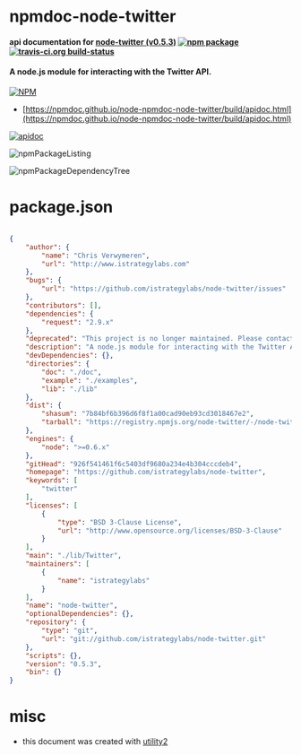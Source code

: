 # npmdoc-node-twitter

#### api documentation for  [node-twitter (v0.5.3)](https://github.com/istrategylabs/node-twitter)  [![npm package](https://img.shields.io/npm/v/npmdoc-node-twitter.svg?style=flat-square)](https://www.npmjs.org/package/npmdoc-node-twitter) [![travis-ci.org build-status](https://api.travis-ci.org/npmdoc/node-npmdoc-node-twitter.svg)](https://travis-ci.org/npmdoc/node-npmdoc-node-twitter)

#### A node.js module for interacting with the Twitter API.

[![NPM](https://nodei.co/npm/node-twitter.png?downloads=true&downloadRank=true&stars=true)](https://www.npmjs.com/package/node-twitter)

- [https://npmdoc.github.io/node-npmdoc-node-twitter/build/apidoc.html](https://npmdoc.github.io/node-npmdoc-node-twitter/build/apidoc.html)

[![apidoc](https://npmdoc.github.io/node-npmdoc-node-twitter/build/screenCapture.buildCi.browser.%252Ftmp%252Fbuild%252Fapidoc.html.png)](https://npmdoc.github.io/node-npmdoc-node-twitter/build/apidoc.html)

![npmPackageListing](https://npmdoc.github.io/node-npmdoc-node-twitter/build/screenCapture.npmPackageListing.svg)

![npmPackageDependencyTree](https://npmdoc.github.io/node-npmdoc-node-twitter/build/screenCapture.npmPackageDependencyTree.svg)



# package.json

```json

{
    "author": {
        "name": "Chris Verwymeren",
        "url": "http://www.istrategylabs.com"
    },
    "bugs": {
        "url": "https://github.com/istrategylabs/node-twitter/issues"
    },
    "contributors": [],
    "dependencies": {
        "request": "2.9.x"
    },
    "deprecated": "This project is no longer maintained. Please contact the maintainers for questions",
    "description": "A node.js module for interacting with the Twitter API.",
    "devDependencies": {},
    "directories": {
        "doc": "./doc",
        "example": "./examples",
        "lib": "./lib"
    },
    "dist": {
        "shasum": "7b84bf6b396d6f8f1a00cad90eb93cd3018467e2",
        "tarball": "https://registry.npmjs.org/node-twitter/-/node-twitter-0.5.3.tgz"
    },
    "engines": {
        "node": ">=0.6.x"
    },
    "gitHead": "926f541461f6c5403df9680a234e4b304cccdeb4",
    "homepage": "https://github.com/istrategylabs/node-twitter",
    "keywords": [
        "twitter"
    ],
    "licenses": [
        {
            "type": "BSD 3-Clause License",
            "url": "http://www.opensource.org/licenses/BSD-3-Clause"
        }
    ],
    "main": "./lib/Twitter",
    "maintainers": [
        {
            "name": "istrategylabs"
        }
    ],
    "name": "node-twitter",
    "optionalDependencies": {},
    "repository": {
        "type": "git",
        "url": "git://github.com/istrategylabs/node-twitter.git"
    },
    "scripts": {},
    "version": "0.5.3",
    "bin": {}
}
```



# misc
- this document was created with [utility2](https://github.com/kaizhu256/node-utility2)
